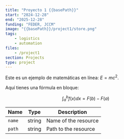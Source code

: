 ```yaml
---
title: "Proyecto 1 {{basePath}}"
start: "2024-12-28"
end: "2025-12-28"
funding: "FEDER, JCCM"
image: "{{basePath}}/project1/store.png"
tags:
    - logistics
    - automation
files:
    - /project1
section: Projects
type: project
---
```


Este es un ejemplo de matemáticas en línea: $E = mc^2$.

Aquí tienes una fórmula en bloque:

$$
\int_a^b f(x) dx = F(b) - F(a)
$$


| Name | Type | Description |
| ---- | ---- | ----------- |
| `name` | string | Name of the resource |
| `path` | string | Path to the resource |

